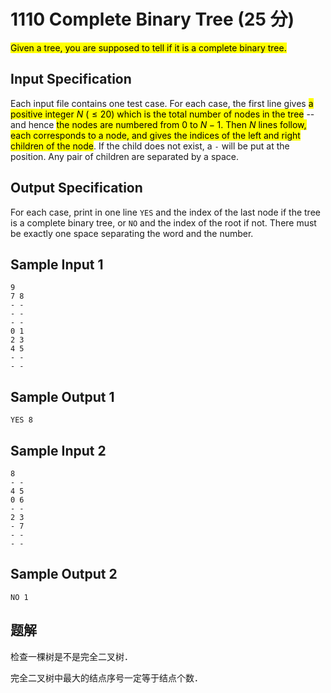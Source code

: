 # 1110 Complete Binary Tree (25 分)

<mark>Given a tree, you are supposed to tell if it is a complete binary tree.</mark>

## Input Specification

Each input file contains one test case. For each case, the first line gives <mark>a positive integer $N$ ($\le 20$) which is the total number of nodes in the tree</mark> -- and hence <mark>the nodes are numbered from 0 to $N−1$. Then $N$ lines follow, each corresponds to a node, and gives the indices of the left and right children of the node</mark>. If the child does not exist, a `-` will be put at the position. Any pair of children are separated by a space.

## Output Specification

For each case, print in one line `YES` and the index of the last node if the tree is a complete binary tree, or `NO` and the index of the root if not. There must be exactly one space separating the word and the number.

## Sample Input 1

    9
    7 8
    - -
    - -
    - -
    0 1
    2 3
    4 5
    - -
    - -

## Sample Output 1

    YES 8

## Sample Input 2

    8
    - -
    4 5
    0 6
    - -
    2 3
    - 7
    - -
    - -

## Sample Output 2

    NO 1

## 题解

检查一棵树是不是完全二叉树．

完全二叉树中最大的结点序号一定等于结点个数．
